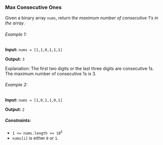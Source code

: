 <h3>Max Consecutive Ones</h3>

<p>Given a binary array <code>nums</code>, return <i>the maximum number of consecutive 1's in the array</i>.</p>

<h6>Example 1:</h6>
<p><b>Input:</b> <code>nums = [1,1,0,1,1,1]</code></p>
<p><b>Output:</b> <code>3</code></p>
Explanation: The first two digits or the last three digits are consecutive 1s. The maximum number of consecutive 1s is 3.

<h6>Example 2:</h6>
<p><b>Input:</b> <code>nums = [1,0,1,1,0,1]</code></p>
<p><b>Output:</b> <code>2</code></p>


<h5>Constraints:</h5>
<ul>
    <li><code>1 <= nums.length <= 10<sup>5</sup></code></li>
    <li><code>nums[i]</code> is either <code>0</code> or <code>1</code>.</li>
</ul>
